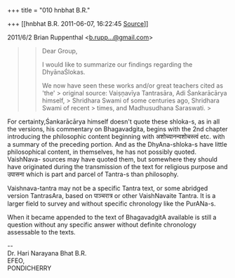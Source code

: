 +++
title = "010 hnbhat B.R."

+++
[[hnbhat B.R.	2011-06-07, 16:22:45 [Source](https://groups.google.com/g/samskrita/c/nZQH1duBqHU)]]



  
  

2011/6/2 Brian Ruppenthal \<[b.rupp...@gmail.com]()\>

  

> 
> > Dear Group,  
> > 
> > 
> >   
> > 
> > 
> > I would like to summarize our findings regarding the DhyānaŚlokas. 
> > 
> > 
> >   
> > 
> > 
> > We now have seen these works and/or great teachers cited as 'the' > original source: Vaiṣņavīya Tantrasāra, Adi Śankarācārya himself, > Shridhara Swami of some centuries ago, Shridhara Swami of recent > times, and Madhusudhana Saraswati. >
> 
> > 
> >   
> > 
> > 
> >   
> > 

  

  

For certainty,Śankarācārya himself doesn't quote these shloka-s, as in all the versions, his commentary on Bhagavadgita, begins with the 2nd chapter introducing the philosophic content beginning with अशोच्यानन्वशोचस्त्वं etc. with a summary of the preceding portion. And as the DhyAna-shloka-s have little philosophical content, in themselves, he has not possibly quoted. VaishNava- sources may have quoted them, but somewhere they should have originated during the transmission of the text for religious purpose and उपासना which is part and parcel of Tantra-s than philosophy.

  

Vaishnava-tantra may not be a specific Tantra text, or some abridged version TantrasAra, based on पाञ्चरात्र or other VaishNavaite Tantra. It is a larger field to survey and without specific chronology like the PurANa-s.



When it became appended to the text of BhagavadgitA available is still a question without any specific answer without definite chronology assessable to the texts.

  

--  
Dr. Hari Narayana Bhat B.R.  
EFEO,  
PONDICHERRY  

